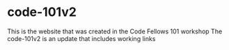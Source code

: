 # code-101v2
This is the website that was created in the Code Fellows 101 workshop
The code-101v2 is an update that includes working links
